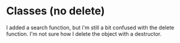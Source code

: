 # Classes (no delete)

I added a search function, but i'm still a bit confused with the delete function. I'm not sure how I delete the object with a destructor.

